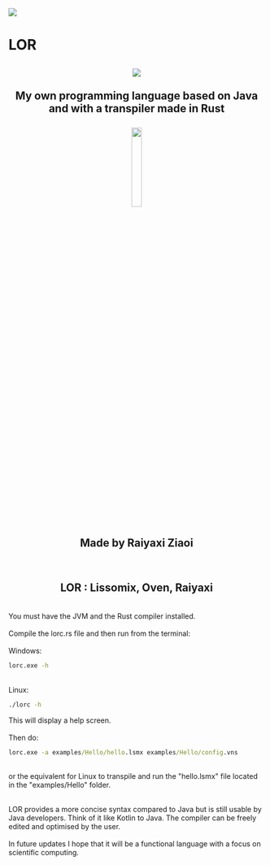 <img src="https://i.imgur.com/lRzzpEU.png"></img>

# LOR

<div align="center"><h2>
<img src="https://i.imgur.com/N1TyUPG.png"></img><br/><br/>
My own programming language based on Java and with a transpiler made in Rust<br/><br/><a href="#">
    <img src="https://i.imgur.com/nNSC5BQ.png" width="20%"/>
</a><br/><br/>Made by Raiyaxi Ziaoi
</h2></div>
<br/>
<div align="center"><h2>
LOR : Lissomix, Oven, Raiyaxi
</h2></div>
<br/>
You must have the JVM and the Rust compiler installed.
<br/>
<br/>
Compile the lorc.rs file and then run from the terminal:<br/><br/></b>
Windows:<br/>

```cmd
lorc.exe -h
```

<br/>Linux:<br/>

```cmd
./lorc -h
```

This will display a help screen.<br/><br/>Then do:<br/>

```cmd
lorc.exe -a examples/Hello/hello.lsmx examples/Hello/config.vns
```

<br/> or the equivalent for Linux to transpile and run the "hello.lsmx" file located in the "examples/Hello" folder.
<br/><br/>

LOR provides a more concise syntax compared to Java but is still usable by Java developers. Think of it like Kotlin to Java. The compiler can be freely edited and optimised by the user.
<br/><br/>
In future updates I hope that it will be a functional language with a focus on scientific computing.
<br/><br/>
